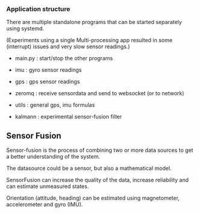 

### Application structure
There are multiple standalone programs that can 
be started separately using systemd.

(Experiments using a single Multi-processing app resulted in some (interrupt) issues and very slow sensor readings.)


- main.py :  start/stop the other programs
- imu     :  gyro sensor readings  
- gps     :  gps sensor readings
- zeromq  :  receive sensordata and send to websocket (or to network)

- utils   :  general gps, imu formulas
- kalmann :  experimental sensor-fusion filter




## Sensor Fusion

Sensor-fusion is the process of combining two or more 
data sources to get a better understanding of the system.

The datasource could be a sensor, but also a mathematical model.

SensorFusion can increase the quality of the data, 
increase reliability and can estimate unmeasured states.


Orientation (attitude, heading) can be estimated
using magnetometer, accelerometer and gyro (IMU).


